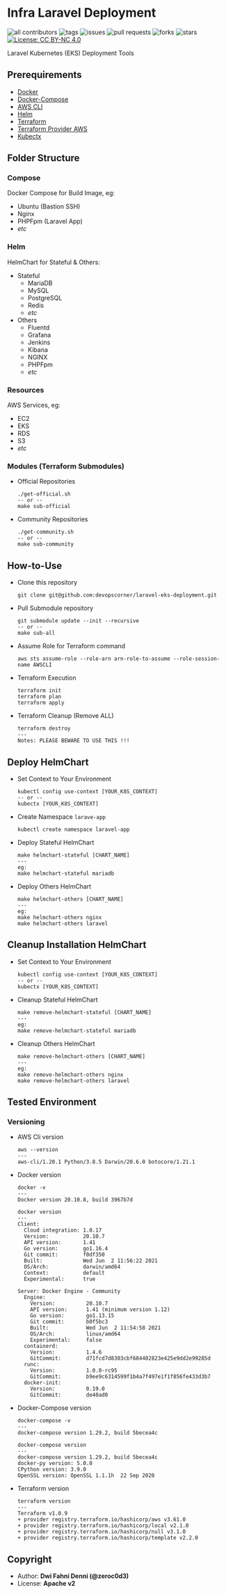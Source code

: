 # Infra Laravel Deployment

![all contributors](https://img.shields.io/github/contributors/devopscorner/laravel-eks-deployment)
![tags](https://img.shields.io/github/v/tag/devopscorner/laravel-eks-deployment?sort=semver)
![issues](https://img.shields.io/github/issues/devopscorner/laravel-eks-deployment)
![pull requests](https://img.shields.io/github/issues-pr/devopscorner/laravel-eks-deployment)
![forks](https://img.shields.io/github/forks/devopscorner/laravel-eks-deployment)
![stars](https://img.shields.io/github/stars/devopscorner/laravel-eks-deployment)
[![License: CC BY-NC 4.0](https://img.shields.io/github/license/devopscorner/laravel-eks-deployment)](https://img.shields.io/github/license/devopscorner/laravel-eks-deployment)

Laravel Kubernetes (EKS) Deployment Tools

## Prerequirements

- [Docker](https://www.docker.com)
- [Docker-Compose](https://github.com/docker/compose/releases)
- [AWS CLI](https://docs.aws.amazon.com/cli/latest/userguide/install-cliv2.html)
- [Helm](https://helm.sh)
- [Terraform](https://www.terraform.io)
- [Terraform Provider AWS](https://registry.terraform.io/providers/hashicorp/aws/latest/docs)
- [Kubectx](https://github.com/ahmetb/kubectx/releases)

## Folder Structure

### **Compose**

Docker Compose for Build Image, eg:

- Ubuntu (Bastion SSH)
- Nginx
- PHPFpm (Laravel App)
- _etc_

### **Helm**

HelmChart for Stateful & Others:

- Stateful
  - MariaDB
  - MySQL
  - PostgreSQL
  - Redis
  - _etc_
- Others
  - Fluentd
  - Grafana
  - Jenkins
  - Kibana
  - NGINX
  - PHPFpm
  - _etc_

### **Resources**

AWS Services, eg:

- EC2
- EKS
- RDS
- S3
- _etc_

### **Modules (Terraform Submodules)**

- Official Repositories

  ```
  ./get-official.sh
  -- or --
  make sub-official
  ```

- Community Repositories

  ```
  ./get-community.sh
  -- or --
  make sub-community
  ```

## How-to-Use

- Clone this repository

  ```
  git clone git@github.com:devopscorner/laravel-eks-deployment.git
  ```

- Pull Submodule repository

  ```
  git submodule update --init --recursive
  -- or --
  make sub-all
  ```

- Assume Role for Terraform command

  ```
  aws sts assume-role --role-arn arn-role-to-assume --role-session-name AWSCLI
  ```

- Terraform Execution

  ```
  terraform init
  terraform plan
  terraform apply
  ```

- Terraform Cleanup (Remove ALL)
  ```
  terraform destroy
  ---
  Notes: PLEASE BEWARE TO USE THIS !!!
  ```

## Deploy HelmChart

- Set Context to Your Environment
  ```
  kubectl config use-context [YOUR_K8S_CONTEXT]
  -- or --
  kubectx [YOUR_K8S_CONTEXT]
  ```
- Create Namespace `larave-app`
  ```
  kubectl create namespace laravel-app
  ```
- Deploy Stateful HelmChart
  ```
  make helmchart-stateful [CHART_NAME]
  ---
  eg:
  make helmchart-stateful mariadb
  ```
- Deploy Others HelmChart
  ```
  make helmchart-others [CHART_NAME]
  ---
  eg:
  make helmchart-others nginx
  make helmchart-others laravel
  ```

## Cleanup Installation HelmChart

- Set Context to Your Environment
  ```
  kubectl config use-context [YOUR_K8S_CONTEXT]
  -- or --
  kubectx [YOUR_K8S_CONTEXT]
  ```
- Cleanup Stateful HelmChart
  ```
  make remove-helmchart-stateful [CHART_NAME]
  ---
  eg:
  make remove-helmchart-stateful mariadb
  ```
- Cleanup Others HelmChart
  ```
  make remove-helmchart-others [CHART_NAME]
  ---
  eg:
  make remove-helmchart-others nginx
  make remove-helmchart-others laravel
  ```

## Tested Environment

### Versioning

- AWS Cli version

  ```
  aws --version
  ---
  aws-cli/1.20.1 Python/3.8.5 Darwin/20.6.0 botocore/1.21.1
  ```

- Docker version

  ```
  docker -v
  ---
  Docker version 20.10.8, build 3967b7d

  docker version
  ---
  Client:
    Cloud integration: 1.0.17
    Version:           20.10.7
    API version:       1.41
    Go version:        go1.16.4
    Git commit:        f0df350
    Built:             Wed Jun  2 11:56:22 2021
    OS/Arch:           darwin/amd64
    Context:           default
    Experimental:      true

  Server: Docker Engine - Community
    Engine:
      Version:          20.10.7
      API version:      1.41 (minimum version 1.12)
      Go version:       go1.13.15
      Git commit:       b0f5bc3
      Built:            Wed Jun  2 11:54:58 2021
      OS/Arch:          linux/amd64
      Experimental:     false
    containerd:
      Version:          1.4.6
      GitCommit:        d71fcd7d8303cbf684402823e425e9dd2e99285d
    runc:
      Version:          1.0.0-rc95
      GitCommit:        b9ee9c6314599f1b4a7f497e1f1f856fe433d3b7
    docker-init:
      Version:          0.19.0
      GitCommit:        de40ad0
  ```

- Docker-Compose version

  ```
  docker-compose -v
  ---
  docker-compose version 1.29.2, build 5becea4c

  docker-compose version
  ---
  docker-compose version 1.29.2, build 5becea4c
  docker-py version: 5.0.0
  CPython version: 3.9.0
  OpenSSL version: OpenSSL 1.1.1h  22 Sep 2020
  ```

- Terraform version

  ```
  terraform version
  ---
  Terraform v1.0.9
  + provider registry.terraform.io/hashicorp/aws v3.61.0
  + provider registry.terraform.io/hashicorp/local v2.1.0
  + provider registry.terraform.io/hashicorp/null v3.1.0
  + provider registry.terraform.io/hashicorp/template v2.2.0
  ```

## Copyright

- Author: **Dwi Fahni Denni (@zeroc0d3)**
- License: **Apache v2**
